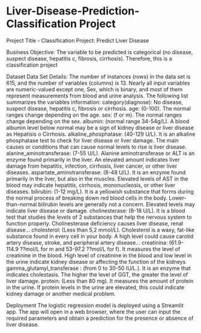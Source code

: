 # Liver-Disease-Prediction-Classification Project

Project Title - Classification Project: Predict Liver Disease

Business Objective: The variable to be predicted is categorical (no disease, suspect disease, hepatitis c, fibrosis, cirrhosis). Therefore, this is a classification project

Dataset
Data Set Details: The number of instances (rows) in the data set is 615, and the number of variables (columns) is 13. Nearly all input variables are numeric-valued except one, Sex, which is binary, and most of them represent measurements from blood and urine analysis. The following list summarizes the variables information: category(diagnose): No disease, suspect disease, hepatitis c, fibrosis or cirrhosis.
age: (0-100). The normal ranges change depending on the age.
sex: (f or m). The normal ranges change depending on the sex.
albumin: (normal range 34-54g/L). A blood albumin level below normal may be a sign of kidney disease or liver disease as Hepatisis o Cirrhosis.
alkaline_phosphatase: (40-129 U/L). It is an alkaline phosphatase test to check for liver disease or liver damage. The main causes or conditions that can cause normal levels to rise is liver disease.
alanine_aminotransferase: (7-55 U/L). Alanine aminotransferase or ALT is an enzyme found primarily in the liver. An elevated amount indicates liver damage from hepatitis, infection, cirrhosis, liver cancer, or other liver diseases.
aspartate_aminotransferase: (8-48 U/L). It is an enzyme found primarily in the liver, but also in the muscles. Elevated levels of AST in the blood may indicate hepatitis, cirrhosis, mononucleosis, or other liver diseases.
bilirubin: (1-12 mg/L). It is a yellowish substance that forms during the normal process of breaking down red blood cells in the body. Lower-than-normal bilirubin levels are generally not a concern. Elevated levels may indicate liver disease or damage.
cholinesterase: (8-18 U/L). It is a blood test that studies the levels of 2 substances that help the nervous system to function properly. Cholinesterase deficiency causes liver disease, renal disease...
cholesterol: (Less than 5,2 mmol/L). Cholesterol is a waxy, fat-like substance found in every cell in your body. A high level could cause carotid artery disease, stroke, and peripheral artery disease...
creatinina: (61.9-114.9 ??mol/L for m and 53-97.2 ??mol/L for f). It measures the level of creatinine in the blood. High level of creatinine in the blood and low level in the urine indicate kidney disease or affecting the function of the kidneys
gamma_glutamyl_transferase : (from 0 to 30-50 IU/L.). It is an enzyme that indicates cholestasis. The higher the level of GGT, the greater the level of liver damage.
protein: (Less than 80 mg). It measures the amount of protein in the urine. If protein levels in the urine are elevated, this could indicate kidney damage or another medical problem.

Deployment
The logistic regression model is deployed using a Streamlit app.
The app will open in a web browser, where the user can input the required parameters and obtain a prediction for the presence or absence of liver disease.
